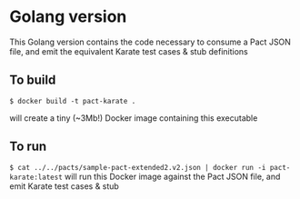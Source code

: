 # Golang version

This Golang version contains the code necessary to consume a Pact JSON file, and emit the equivalent Karate test cases & stub definitions

## To build

`$ docker build -t pact-karate .`

will create a tiny (~3Mb!) Docker image containing this executable

## To run

`$ cat ../../pacts/sample-pact-extended2.v2.json | docker run -i pact-karate:latest` will run this Docker image against the Pact JSON file, and emit Karate test cases & stub
